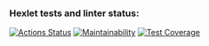 ### Hexlet tests and linter status:
[![Actions Status](https://github.com/vvvhatislove/frontend-project-lvl2/workflows/hexlet-check/badge.svg)](https://github.com/vvvhatislove/frontend-project-lvl2/actions)
[![Maintainability](https://api.codeclimate.com/v1/badges/a99a88d28ad37a79dbf6/maintainability)](https://github.com/vvvhatislove/frontend-project-lvl2)
[![Test Coverage](https://api.codeclimate.com/v1/badges/a99a88d28ad37a79dbf6/test_coverage)](https://github.com/vvvhatislove/frontend-project-lvl2)
